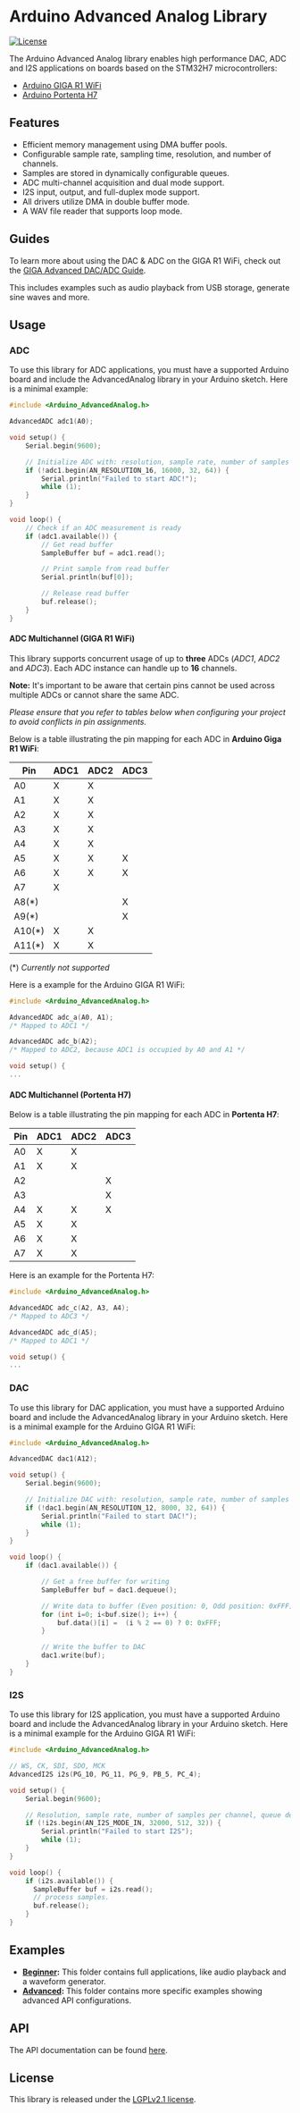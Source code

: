 # Arduino Advanced Analog Library

[![License](https://img.shields.io/badge/License-LGPLv2.1-blue.svg)](../LICENSE)

The Arduino Advanced Analog library enables high performance DAC, ADC and I2S applications on boards based on the STM32H7 microcontrollers:
- [Arduino GIGA R1 WiFi](https://store.arduino.cc/products/giga-r1-wifi)
- [Arduino Portenta H7](https://store.arduino.cc/products/portenta-h7)

## Features

- Efficient memory management using DMA buffer pools.
- Configurable sample rate, sampling time, resolution, and number of channels.
- Samples are stored in dynamically configurable queues.
- ADC multi-channel acquisition and dual mode support.
- I2S input, output, and full-duplex mode support.
- All drivers utilize DMA in double buffer mode.
- A WAV file reader that supports loop mode.

## Guides

To learn more about using the DAC & ADC on the GIGA R1 WiFi, check out the [GIGA Advanced DAC/ADC Guide](https://docs.arduino.cc/tutorials/giga-r1-wifi/giga-audio).

This includes examples such as audio playback from USB storage, generate sine waves and more.
## Usage

### ADC

To use this library for ADC applications, you must have a supported Arduino board and include the AdvancedAnalog library in your Arduino sketch. Here is a minimal example:

```cpp
#include <Arduino_AdvancedAnalog.h>

AdvancedADC adc1(A0);

void setup() {
    Serial.begin(9600);

    // Initialize ADC with: resolution, sample rate, number of samples per channel, queue depth
    if (!adc1.begin(AN_RESOLUTION_16, 16000, 32, 64)) {
        Serial.println("Failed to start ADC!");
        while (1);
    }
}

void loop() {
    // Check if an ADC measurement is ready
    if (adc1.available()) {
        // Get read buffer
        SampleBuffer buf = adc1.read();

        // Print sample from read buffer
        Serial.println(buf[0]);

        // Release read buffer
        buf.release();
    }
}
```

#### ADC Multichannel (GIGA R1 WiFi)
This library supports concurrent usage of up to **three** ADCs (_ADC1_, _ADC2_ and _ADC3_).
Each ADC instance can handle up to **16** channels.

**Note:** It's important to be aware that certain pins cannot be used across multiple ADCs or cannot share the same ADC.

*Please ensure that you refer to tables below when configuring your project to avoid conflicts in pin assignments.*

Below is a table illustrating the pin mapping for each ADC in **Arduino Giga R1 WiFi**:

| Pin   | ADC1  | ADC2  | ADC3  |
|-------|-------|-------|-------|
| A0    | X     | X      |      |
| A1    | X     | X      |      |
| A2    | X     | X      |      |
| A3    | X     | X      |      |
| A4    | X     | X      |      |
| A5    | X     | X      | X    |
| A6    | X     | X      | X    |
| A7    | X     |        |      |
| A8(*)   |       |        | X    |
| A9(*)   |       |        | X    |
| A10(*)  | X     | X      |      |
| A11(*)  | X     | X      |      |

(*) _Currently not supported_

Here is a example for the Arduino GIGA R1 WiFi:

```cpp
#include <Arduino_AdvancedAnalog.h>

AdvancedADC adc_a(A0, A1); 
/* Mapped to ADC1 */

AdvancedADC adc_b(A2);
/* Mapped to ADC2, because ADC1 is occupied by A0 and A1 */

void setup() {
...
```

#### ADC Multichannel (Portenta H7)

Below is a table illustrating the pin mapping for each ADC in **Portenta H7**:

| Pin   | ADC1  | ADC2  | ADC3  |
|-------|-------|-------|-------|
| A0    | X     | X     |       |
| A1    | X     | X     |       |
| A2    |       |       | X     |
| A3    |       |       | X     |
| A4    | X     | X     | X     |
| A5    | X     | X     |       |
| A6    | X     | X     |       |
| A7    | X     | X     |       |

Here is an example for the Portenta H7:

```cpp
#include <Arduino_AdvancedAnalog.h>

AdvancedADC adc_c(A2, A3, A4); 
/* Mapped to ADC3 */

AdvancedADC adc_d(A5);
/* Mapped to ADC1 */

void setup() {
...
```

### DAC

To use this library for DAC application, you must have a supported Arduino board and include the AdvancedAnalog library in your Arduino sketch. Here is a minimal example for the Arduino GIGA R1 WiFi:

```cpp
#include <Arduino_AdvancedAnalog.h>

AdvancedDAC dac1(A12);

void setup() {
    Serial.begin(9600);

    // Initialize DAC with: resolution, sample rate, number of samples per channel, queue depth
    if (!dac1.begin(AN_RESOLUTION_12, 8000, 32, 64)) {
        Serial.println("Failed to start DAC!");
        while (1);
    }
}

void loop() {
    if (dac1.available()) {

        // Get a free buffer for writing
        SampleBuffer buf = dac1.dequeue();

        // Write data to buffer (Even position: 0, Odd position: 0xFFF)
        for (int i=0; i<buf.size(); i++) {
            buf.data()[i] =  (i % 2 == 0) ? 0: 0xFFF;
        }

        // Write the buffer to DAC
        dac1.write(buf);
    }
}
```

### I2S

To use this library for I2S application, you must have a supported Arduino board and include the AdvancedAnalog library in your Arduino sketch. Here is a minimal example for the Arduino GIGA R1 WiFi:

```cpp
#include <Arduino_AdvancedAnalog.h>

// WS, CK, SDI, SDO, MCK
AdvancedI2S i2s(PG_10, PG_11, PG_9, PB_5, PC_4);

void setup() {
    Serial.begin(9600);

    // Resolution, sample rate, number of samples per channel, queue depth.
    if (!i2s.begin(AN_I2S_MODE_IN, 32000, 512, 32)) {
        Serial.println("Failed to start I2S");
        while (1);
    }
}

void loop() {
    if (i2s.available()) {
      SampleBuffer buf = i2s.read();
      // process samples.
      buf.release();
    }
}
```

## Examples
- **[Beginner](../examples/Beginner):** This folder contains full applications, like audio playback and a waveform generator.
- **[Advanced](../examples/Advanced):** This folder contains more specific examples showing advanced API configurations.

## API

The API documentation can be found [here](./api.md).

## License

This library is released under the [LGPLv2.1 license](../LICENSE).

